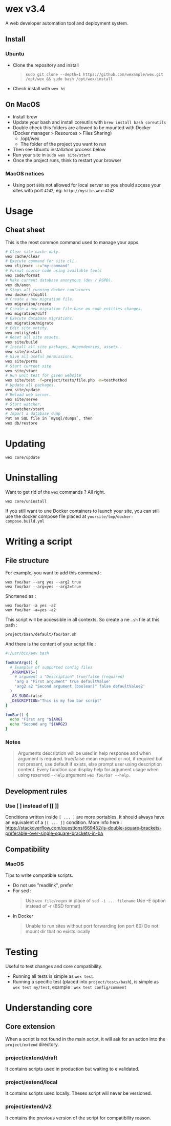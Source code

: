 # wex v3.4

A web developer automation tool and deployment system.

## Install

### Ubuntu

- Clone the repository and install
  > `sudo git clone --depth=1 https://github.com/wexample/wex.git /opt/wex && sudo bash /opt/wex/install`
- Check install with `wex hi`

## On MacOS

- Install brew
- Update your bash and install coreutils with `brew install bash coreutils`
- Double check this folders are allowed to be mounted with Docker (Docker manager > Resources > Files Sharing)
  * /opt/wex
  * The folder of the project you want to run
- Then see Ubuntu installation process below
- Run your site in `sudo wex site/start`
- Once the project runs, think to restart your browser

### MacOS notices

- Using port `80`is not allowed for local server so you should access your sites with port `4242`, eg: `http://mysite.wex:4242`

# Usage

## Cheat sheet

This is the most common command used to manage your apps.

```bash
# Clear site cache only.
wex cache/clear
# Execute command for site cli.
wex cli/exec -c="my:command"
# Format source code using available tools
wex code/format
# Make current database anonymous (dev / RGPD).
wex db/anon
# Stops all running docker containers
wex docker/stopAll
# Create a new migration file.
wex migration/create
# Create a new migration file base on code entities changes.
wex migration/diff
# Execute database migrations.
wex migration/migrate
# Edit site entity.
wex entity/edit
# Reset all site assets.
wex site/build
# Install all site packages, dependencies, assets..
wex site/install
# Give all useful permissions.
wex site/perms
# Start current site
wex site/start
# Run unit test for given website
wex site/test -f=project/tests/file.php -m=testMethod
# Update all packages.
wex site/update
# Reload web server.
wex site/serve
# Start watcher.
wex watcher/start
# Import a database dump
Put an SQL file in `mysql/dumps`, then
wex db/restore
```

# Updating

    wex core/update
    
# Uninstalling

Want to get rid of the `wex` commands ? All right.

    wex core/uninstall
    
If you still want to une Docker containers to launch your site, you can still use the docker compose file placed at `yoursite/tmp/docker-compose.build.yml`
    
# Writing a script

## File structure

For example, you want to add this command :
 
    wex foo/bar --arg yes --arg2 true
    wex foo/bar --arg=yes --arg2=true

Shortened as :

    wex foo/bar -a yes -a2
    wex foo/bar -a=yes -a2

This script will be accessible in all contexts. So create a ne `.sh` file at this path :

    project/bash/default/foo/bar.sh
    
And there is the content of your script file :

```bash
#!/usr/bin/env bash

fooBarArgs() {
  # Examples of supported config files
  _ARGUMENTS=(
    # argument a "Description" true/false (required)
    'arg a "First argument" true defaultValue'
    'arg2 a2 "Second argument (boolean)" false defaultValue2'
  )
  _AS_SUDO=false
  _DESCRIPTION="This is my foo bar script"
}

fooBar() {
  echo "First arg "${ARG}
  echo "Second arg "${ARG2}
}

```

### Notes
  > Arguments description will be used in help response and when argument is required.
  > true/false mean required or not, if required but not present, use default if exists, else prompt user using description content.
  > Every function can display help for argument usage when using reserved `--help` argument `wex foo/bar --help`.

## Development rules

### Use [ ] instead of [[ ]]

Conditions written inside `[ ... ]` are more portables. It should always have an equivalent of a `[[ ... ]]` condition.
More info here : https://stackoverflow.com/questions/669452/is-double-square-brackets-preferable-over-single-square-brackets-in-ba

## Compatibility

### MacOS

Tips to write compatible scripts.

- Do not use "readlink", prefer 
- For sed :
  > Use `wex file/regex` in place of `sed -i ... filename`
  > Use -E option instead of -r (BSD format)
- In Docker
  > Unable to run sites without port forwarding (on port 80)
  > Do not mount dir that no exists locally

# Testing

Useful to test changes and core compatibility.

- Running all tests is simple as `wex test`.
- Running a specific test (placed into `project/tests/bash`), is simple as `wex test my/test`, example : `wex test config/comment`

# Understanding core

## Core extension

When a script is not found in the main script, it will ask for an action into the `project/extend` directory.

### project/extend/draft

It contains scripts used in production but waiting to e validated.

### project/extend/local

It contains scripts used locally. Theses script will never be versioned.

### project/extend/v2

It contains the previous version of the script for compatibility reason.

